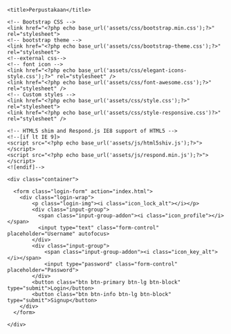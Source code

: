 <?php defined('BASEPATH') OR exit('No direct script access allowed'); ?>
<!DOCTYPE html>
<html lang="en">
<head>
    <meta charset="utf-8">
    <meta name="viewport" content="width=device-width, initial-scale=1.0">
    <meta name="description" content="Creative - Bootstrap 3 Responsive Admin Template">
    <meta name="author" content="GeeksLabs">
    <meta name="keyword" content="Creative, Dashboard, Admin, Template, Theme, Bootstrap, Responsive, Retina, Minimal">
    <link rel="shortcut icon" href="img/favicon.png">

    <title>Perpustakaan</title>

    <!-- Bootstrap CSS -->    
    <link href="<?php echo base_url('assets/css/bootstrap.min.css');?>" rel="stylesheet">
    <!-- bootstrap theme -->
    <link href="<?php echo base_url('assets/css/bootstrap-theme.css');?>" rel="stylesheet">
    <!--external css-->
    <!-- font icon -->
    <link href="<?php echo base_url('assets/css/elegant-icons-style.css');?>" rel="stylesheet" />
    <link href="<?php echo base_url('assets/css/font-awesome.css');?>" rel="stylesheet" />
    <!-- Custom styles -->
    <link href="<?php echo base_url('assets/css/style.css');?>" rel="stylesheet">
    <link href="<?php echo base_url('assets/css/style-responsive.css')?>" rel="stylesheet" />

    <!-- HTML5 shim and Respond.js IE8 support of HTML5 -->
    <!--[if lt IE 9]>
    <script src="<?php echo base_url('assets/js/html5shiv.js');?>"></script>
    <script src="<?php echo base_url('assets/js/respond.min.js');?>"></script>
    <![endif]-->
</head>

  <body class="login-img3-body">

    <div class="container">

      <form class="login-form" action="index.html">        
        <div class="login-wrap">
            <p class="login-img"><i class="icon_lock_alt"></i></p>
            <div class="input-group">
              <span class="input-group-addon"><i class="icon_profile"></i></span>
              <input type="text" class="form-control" placeholder="Username" autofocus>
            </div>
            <div class="input-group">
                <span class="input-group-addon"><i class="icon_key_alt"></i></span>
                <input type="password" class="form-control" placeholder="Password">
            </div>
            <button class="btn btn-primary btn-lg btn-block" type="submit">Login</button>
            <button class="btn btn-info btn-lg btn-block" type="submit">Signup</button>
        </div>
      </form>

    </div>


  </body>
</html>
